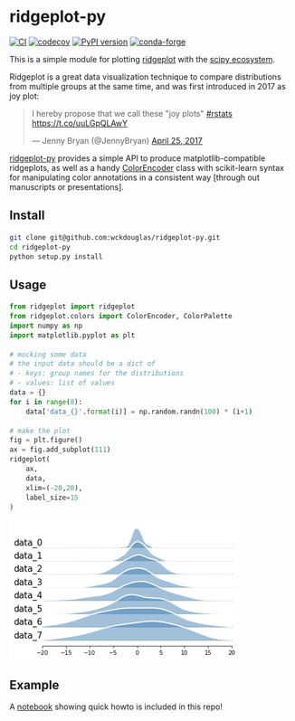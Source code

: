 # ridgeplot-py #

[![CI](https://github.com/wckdouglas/ridgeplot-py/actions/workflows/ci.yaml/badge.svg)](https://github.com/wckdouglas/ridgeplot-py/actions/workflows/ci.yaml) [![codecov](https://codecov.io/gh/wckdouglas/ridgeplot-py/branch/main/graph/badge.svg?token=2owCGZa1K4)](https://codecov.io/gh/wckdouglas/ridgeplot-py) [![PyPI version](https://badge.fury.io/py/ridgeplot-py.svg)](https://badge.fury.io/py/ridgeplot-py) [![conda-forge](https://anaconda.org/conda-forge/ridgeplot-py/badges/version.svg)](https://anaconda.org/conda-forge/ridgeplot-py)


This is a simple module for plotting [ridgeplot](https://clauswilke.com/blog/2017/09/15/goodbye-joyplots/) with the [scipy ecosystem](https://www.scipy.org/about.html).

Ridgeplot is a great data visualization technique to compare distributions from multiple groups at the same time, and was first introduced in 2017 as joy plot:

<blockquote class="twitter-tweet"><p lang="en" dir="ltr">I hereby propose that we call these &quot;joy plots&quot; <a href="https://twitter.com/hashtag/rstats?src=hash&amp;ref_src=twsrc%5Etfw">#rstats</a> <a href="https://t.co/uuLGpQLAwY">https://t.co/uuLGpQLAwY</a></p>&mdash; Jenny Bryan (@JennyBryan) <a href="https://twitter.com/JennyBryan/status/856674638981550080?ref_src=twsrc%5Etfw">April 25, 2017</a></blockquote> 

[ridgeplot-py](https://pypi.org/project/ridgeplot-py/) provides a simple API to produce matplotlib-compatible ridgeplots, as well as a handy [ColorEncoder](https://github.com/wckdouglas/ridgeplot-py/blob/0198628ce0622e2e7f4f4e9284165d5d09324ca9/ridgeplot/colors.py#L117) class with scikit-learn syntax for manipulating color annotations in a consistent way [through out manuscripts or presentations].

## Install ##

```bash
git clone git@github.com:wckdouglas/ridgeplot-py.git
cd ridgeplot-py
python setup.py install 
```

## Usage ##

```python
from ridgeplot import ridgeplot
from ridgeplot.colors import ColorEncoder, ColorPalette
import numpy as np
import matplotlib.pyplot as plt

# mocking some data
# the input data should be a dict of
# - keys: group names for the distributions
# - values: list of values 
data = {}
for i in range(8):
    data['data_{}'.format(i)] = np.random.randn(100) * (i+1)

# make the plot
fig = plt.figure()
ax = fig.add_subplot(111)
ridgeplot(
    ax, 
    data, 
    xlim=(-20,20), 
    label_size=15
)
```

![img](https://raw.githubusercontent.com/wckdouglas/ridgeplot-py/main/img/ridgeplot.png)


## Example ##

A [notebook](https://github.com/wckdouglas/ridgeplot-py/blob/main/Example.ipynb) showing quick howto is included in this repo!
